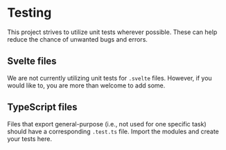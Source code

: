 # Testing

This project strives to utilize unit tests wherever possible. These can help reduce the chance of unwanted bugs and errors.

## Svelte files

We are not currently utilizing unit tests for `.svelte` files. However, if you would like to, you are more than welcome to add some.

## TypeScript files

Files that export general-purpose (i.e., not used for one specific task) should have a corresponding `.test.ts` file. Import the modules and create your tests here.
